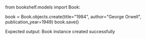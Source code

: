 from bookshelf.models import Book:

book = Book.objects.create(title="1984", author="George Orwell", publication_year=1949)
book.save()


Expected output: Book instance created successfully